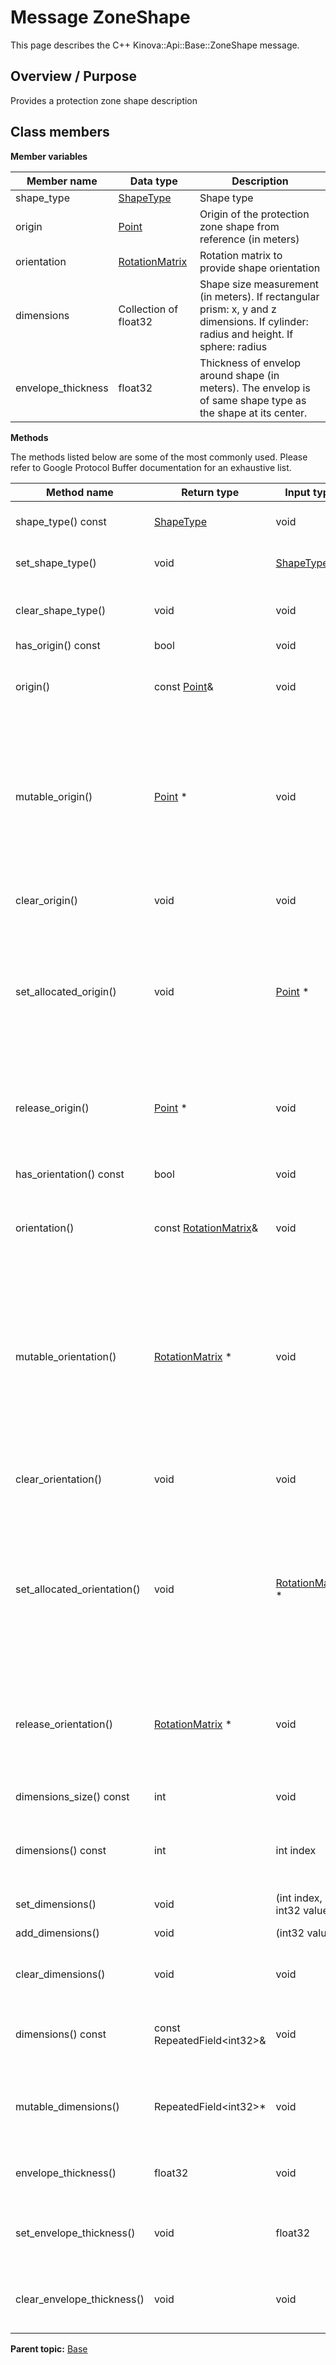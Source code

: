 # Message ZoneShape

This page describes the C++ Kinova::Api::Base::ZoneShape message.

## Overview / Purpose

Provides a protection zone shape description

## Class members

 **Member variables** 

|Member name|Data type|Description|
|-----------|---------|-----------|
|shape\_type| [ShapeType](enm_Base_ShapeType.md#)|Shape type|
|origin| [Point](msg_Base_Point.md#)|Origin of the protection zone shape from reference \(in meters\)|
|orientation| [RotationMatrix](msg_Base_RotationMatrix.md#)|Rotation matrix to provide shape orientation|
|dimensions|Collection of float32|Shape size measurement \(in meters\). If rectangular prism: x, y and z dimensions. If cylinder: radius and height. If sphere: radius|
|envelope\_thickness|float32|Thickness of envelop around shape \(in meters\). The envelop is of same shape type as the shape at its center.|

 **Methods** 

The methods listed below are some of the most commonly used. Please refer to Google Protocol Buffer documentation for an exhaustive list.

|Method name|Return type|Input type|Description|
|-----------|-----------|----------|-----------|
|shape\_type\(\) const| [ShapeType](enm_Base_ShapeType.md#)|void|Returns the current value of shape\_type. If the shape\_type is not set, returns 0.|
|set\_shape\_type\(\)|void| [ShapeType](enm_Base_ShapeType.md#)|Sets the value of shape\_type. After calling this, shape\_type\(\) will return value.|
|clear\_shape\_type\(\)|void|void|Clears the value of shape\_type. After calling this, shape\_type\(\) will return the empty string/empty bytes.|
|has\_origin\(\) const|bool|void|Returns true if origin is set.|
|origin\(\)|const [Point](msg_Base_Point.md#)&|void|Returns the current value of origin. If origin is not set, returns a [Point](msg_Base_Point.md#) with none of its fields set \(possibly origin::default\_instance\(\)\).|
|mutable\_origin\(\)| [Point](msg_Base_Point.md#) \*|void|Returns a pointer to the mutable [Point](msg_Base_Point.md#) object that stores the field's value. If the field was not set prior to the call, then the returned [Point](msg_Base_Point.md#) will have none of its fields set \(i.e. it will be identical to a newly-allocated [Point](msg_Base_Point.md#)\). After calling this, has\_origin\(\) will return true and origin\(\) will return a reference to the same instance of [Point](msg_Base_Point.md#).|
|clear\_origin\(\)|void|void|Clears the value of the field. After calling this, has\_origin\(\) will return false and origin\(\) will return the default value.|
|set\_allocated\_origin\(\)|void| [Point](msg_Base_Point.md#) \*|Sets the [Point](msg_Base_Point.md#) object to the field and frees the previous field value if it exists. If the [Point](msg_Base_Point.md#) pointer is not NULL, the message takes ownership of the allocated [Point](msg_Base_Point.md#) object and has\_ [Point](msg_Base_Point.md#)\(\) will return true. Otherwise, if the origin is NULL, the behavior is the same as calling clear\_origin\(\).|
|release\_origin\(\)| [Point](msg_Base_Point.md#) \*|void|Releases the ownership of the field and returns the pointer of the [Point](msg_Base_Point.md#) object. After calling this, caller takes the ownership of the allocated [Point](msg_Base_Point.md#) object, has\_origin\(\) will return false, and origin\(\) will return the default value.|
|has\_orientation\(\) const|bool|void|Returns true if orientation is set.|
|orientation\(\)|const [RotationMatrix](msg_Base_RotationMatrix.md#)&|void|Returns the current value of orientation. If orientation is not set, returns a [RotationMatrix](msg_Base_RotationMatrix.md#) with none of its fields set \(possibly orientation::default\_instance\(\)\).|
|mutable\_orientation\(\)| [RotationMatrix](msg_Base_RotationMatrix.md#) \*|void|Returns a pointer to the mutable [RotationMatrix](msg_Base_RotationMatrix.md#) object that stores the field's value. If the field was not set prior to the call, then the returned [RotationMatrix](msg_Base_RotationMatrix.md#) will have none of its fields set \(i.e. it will be identical to a newly-allocated [RotationMatrix](msg_Base_RotationMatrix.md#)\). After calling this, has\_orientation\(\) will return true and orientation\(\) will return a reference to the same instance of [RotationMatrix](msg_Base_RotationMatrix.md#).|
|clear\_orientation\(\)|void|void|Clears the value of the field. After calling this, has\_orientation\(\) will return false and orientation\(\) will return the default value.|
|set\_allocated\_orientation\(\)|void| [RotationMatrix](msg_Base_RotationMatrix.md#) \*|Sets the [RotationMatrix](msg_Base_RotationMatrix.md#) object to the field and frees the previous field value if it exists. If the [RotationMatrix](msg_Base_RotationMatrix.md#) pointer is not NULL, the message takes ownership of the allocated [RotationMatrix](msg_Base_RotationMatrix.md#) object and has\_ [RotationMatrix](msg_Base_RotationMatrix.md#)\(\) will return true. Otherwise, if the orientation is NULL, the behavior is the same as calling clear\_orientation\(\).|
|release\_orientation\(\)| [RotationMatrix](msg_Base_RotationMatrix.md#) \*|void|Releases the ownership of the field and returns the pointer of the [RotationMatrix](msg_Base_RotationMatrix.md#) object. After calling this, caller takes the ownership of the allocated [RotationMatrix](msg_Base_RotationMatrix.md#) object, has\_orientation\(\) will return false, and orientation\(\) will return the default value.|
|dimensions\_size\(\) const|int|void|Returns the number of elements currently in the field.|
|dimensions\(\) const|int|int index|Returns the element at the given zero-based index. Calling this method with index outside of \[0, dimensions\_size\(\)\) yields undefined behavior.|
|set\_dimensions\(\)|void|\(int index, int32 value\)|Sets the value of the element at the given zero-based index.|
|add\_dimensions\(\)|void|\(int32 value\)|Appends a new element to the field with the given value.|
|clear\_dimensions\(\)|void|void|Removes all elements from the field. After calling this, dimensions\_size\(\) will return zero.|
|dimensions\(\) const|const RepeatedField<int32\>&|void|Returns the underlying RepeatedField that stores the field's elements. This container class provides STL-like iterators and other methods.|
|mutable\_dimensions\(\)|RepeatedField<int32\>\*|void|Returns a pointer to the underlying mutable RepeatedField that stores the field's elements. This container class provides STL-like iterators and other methods.|
|envelope\_thickness\(\)|float32|void|Returns the current value of envelope\_thickness. If the envelope\_thickness is not set, returns 0.|
|set\_envelope\_thickness\(\)|void|float32|Sets the value of envelope\_thickness. After calling this, envelope\_thickness\(\) will return value.|
|clear\_envelope\_thickness\(\)|void|void|Clears the value of envelope\_thickness. After calling this, envelope\_thickness\(\) will return 0.|

**Parent topic:** [Base](../references/summary_Base.md)

